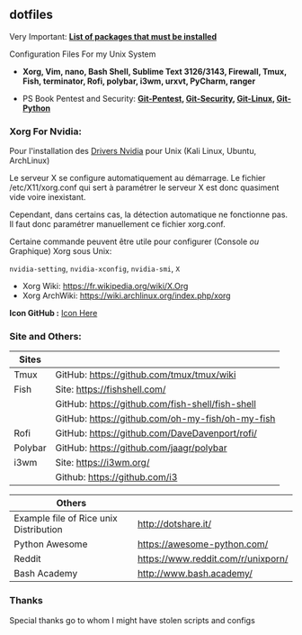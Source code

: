 ## dotfiles

Very Important: **[List of packages that must be installed](https://github.com/PhineasPhreak/dotfiles/tree/master/packages)**

Configuration Files For my Unix System
* **Xorg, Vim, nano, Bash Shell, Sublime Text 3126/3143, Firewall, Tmux, Fish, terminator, Rofi, polybar, i3wm, urxvt, PyCharm, ranger**

* PS Book Pentest and Security: **[Git-Pentest](https://github.com/enaqx/awesome-pentest), [Git-Security](https://github.com/sbilly/awesome-security), [Git-Linux](https://github.com/aleksandar-todorovic/awesome-linux), [Git-Python](https://github.com/vinta/awesome-python)**

### Xorg For Nvidia:
Pour l'installation des [Drivers Nvidia](https://github.com/PhineasPhreak/dotfiles/blob/master/configs/etc/X11/README.md) pour Unix (Kali Linux, Ubuntu, ArchLinux)

Le serveur X se configure automatiquement au démarrage.
Le fichier /etc/X11/xorg.conf qui sert à paramétrer le serveur X est donc quasiment vide voire inexistant.

Cependant, dans certains cas, la détection automatique ne fonctionne pas.
Il faut donc paramétrer manuellement ce fichier xorg.conf.

Certaine commande peuvent être utile pour configurer (Console *ou* Graphique) Xorg sous Unix:

`nvidia-setting`, `nvidia-xconfig`, `nvidia-smi`, `X`

* Xorg Wiki: https://fr.wikipedia.org/wiki/X.Org
* Xorg ArchWiki: https://wiki.archlinux.org/index.php/xorg

**Icon GitHub :** [Icon Here](https://octicons.github.com/)
### Site and Others:
| **Sites** |                                                  |
| --------- | ------------------------------------------------ |
| Tmux      | GitHub: https://github.com/tmux/tmux/wiki        |
| Fish      | Site: https://fishshell.com/                     |
|           | GitHub: https://github.com/fish-shell/fish-shell |
|           | GitHub: https://github.com/oh-my-fish/oh-my-fish |
| Rofi      | GitHub: https://github.com/DaveDavenport/rofi/   |
| Polybar   | GitHub: https://github.com/jaagr/polybar         |
| i3wm      | Site: https://i3wm.org/                          |
|           | Github: https://github.com/i3                    |

| **Others**                             |                                    |
| -------------------------------------- | ---------------------------------- |
| Example file of Rice unix Distribution | http://dotshare.it/                |
| Python Awesome                         | https://awesome-python.com/        |
| Reddit                                 | https://www.reddit.com/r/unixporn/ |
| Bash Academy                           | http://www.bash.academy/           |
### Thanks
Special thanks go to whom I might have stolen scripts and configs
